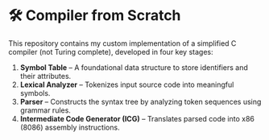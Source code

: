 # 🛠️ Compiler from Scratch

This repository contains my custom implementation of a simplified C compiler (not Turing complete), developed in four key stages:

1. **Symbol Table** – A foundational data structure to store identifiers and their attributes.
2. **Lexical Analyzer** – Tokenizes input source code into meaningful symbols.
3. **Parser** – Constructs the syntax tree by analyzing token sequences using grammar rules.
4. **Intermediate Code Generator (ICG)** – Translates parsed code into x86 (8086) assembly instructions.
